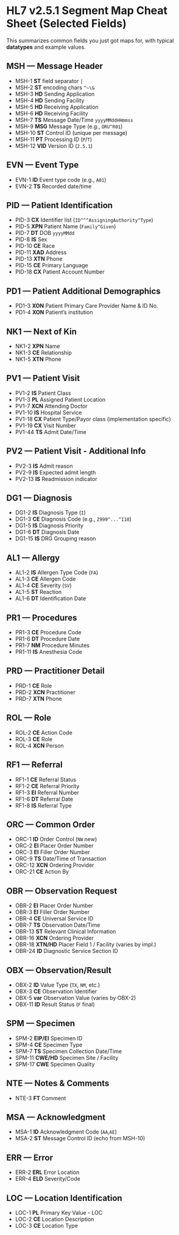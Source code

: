 # HL7 v2.5.1 Segment Map Cheat Sheet (Selected Fields)

This summarizes common fields you just got maps for, with typical **datatypes** and example values.

## MSH — Message Header
- MSH-1 **ST** field separator `|`
- MSH-2 **ST** encoding chars `^~\&`
- MSH-3 **HD** Sending Application
- MSH-4 **HD** Sending Facility
- MSH-5 **HD** Receiving Application
- MSH-6 **HD** Receiving Facility
- MSH-7 **TS** Message Date/Time `yyyyMMddHHmmss`
- MSH-9 **MSG** Message Type (e.g., `ORU^R01`)
- MSH-10 **ST** Control ID (unique per message)
- MSH-11 **PT** Processing ID (`P`/`T`)
- MSH-12 **VID** Version ID (`2.5.1`)

## EVN — Event Type
- EVN-1 **ID** Event type code (e.g., `A01`)
- EVN-2 **TS** Recorded date/time

## PID — Patient Identification
- PID-3 **CX** Identifier list (`ID^^^AssigningAuthority^Type`)
- PID-5 **XPN** Patient Name (`Family^Given`)
- PID-7 **DT** DOB `yyyyMMdd`
- PID-8 **IS** Sex
- PID-10 **CE** Race
- PID-11 **XAD** Address
- PID-13 **XTN** Phone
- PID-15 **CE** Primary Language
- PID-18 **CX** Patient Account Number

## PD1 — Patient Additional Demographics
- PD1-3 **XON** Patient Primary Care Provider Name & ID No.
- PD1-4 **XON** Patient’s institution

## NK1 — Next of Kin
- NK1-2 **XPN** Name
- NK1-3 **CE** Relationship
- NK1-5 **XTN** Phone

## PV1 — Patient Visit
- PV1-2 **IS** Patient Class
- PV1-3 **PL** Assigned Patient Location
- PV1-7 **XCN** Attending Doctor
- PV1-10 **IS** Hospital Service
- PV1-18 **CX** Patient Type/Payor class (implementation specific)
- PV1-19 **CX** Visit Number
- PV1-44 **TS** Admit Date/Time

## PV2 — Patient Visit - Additional Info
- PV2-3 **IS** Admit reason
- PV2-9 **IS** Expected admit length
- PV2-13 **IS** Readmission indicator

## DG1 — Diagnosis
- DG1-2 **IS** Diagnosis Type (`I`)
- DG1-3 **CE** Diagnosis Code (e.g., `Z999^...^I10`)
- DG1-5 **IS** Diagnosis Priority
- DG1-6 **DT** Diagnosis Date
- DG1-15 **IS** DRG Grouping reason

## AL1 — Allergy
- AL1-2 **IS** Allergen Type Code (`FA`)
- AL1-3 **CE** Allergen Code
- AL1-4 **CE** Severity (`SV`)
- AL1-5 **ST** Reaction
- AL1-6 **DT** Identification Date

## PR1 — Procedures
- PR1-3 **CE** Procedure Code
- PR1-6 **DT** Procedure Date
- PR1-7 **NM** Procedure Minutes
- PR1-11 **IS** Anesthesia Code

## PRD — Practitioner Detail
- PRD-1 **CE** Role
- PRD-2 **XCN** Practitioner
- PRD-7 **XTN** Phone

## ROL — Role
- ROL-2 **CE** Action Code
- ROL-3 **CE** Role
- ROL-4 **XCN** Person

## RF1 — Referral
- RF1-1 **CE** Referral Status
- RF1-2 **CE** Referral Priority
- RF1-3 **EI** Referral Number
- RF1-6 **DT** Referral Date
- RF1-8 **IS** Referral Type

## ORC — Common Order
- ORC-1 **ID** Order Control (`NW` new)
- ORC-2 **EI** Placer Order Number
- ORC-3 **EI** Filler Order Number
- ORC-9 **TS** Date/Time of Transaction
- ORC-12 **XCN** Ordering Provider
- ORC-21 **CE** Action By

## OBR — Observation Request
- OBR-2 **EI** Placer Order Number
- OBR-3 **EI** Filler Order Number
- OBR-4 **CE** Universal Service ID
- OBR-7 **TS** Observation Date/Time
- OBR-13 **ST** Relevant Clinical Information
- OBR-16 **XCN** Ordering Provider
- OBR-18 **XTN/HD** Placer Field 1 / Facility (varies by impl.)
- OBR-24 **ID** Diagnostic Service Section ID

## OBX — Observation/Result
- OBX-2 **ID** Value Type (`TX`, `NM`, etc.)
- OBX-3 **CE** Observation Identifier
- OBX-5 **var** Observation Value (varies by OBX-2)
- OBX-11 **ID** Result Status (`F` final)

## SPM — Specimen
- SPM-2 **EIP/EI** Specimen ID
- SPM-4 **CE** Specimen Type
- SPM-7 **TS** Specimen Collection Date/Time
- SPM-11 **CWE/HD** Specimen Site / Facility
- SPM-17 **CWE** Specimen Quality

## NTE — Notes & Comments
- NTE-3 **FT** Comment

## MSA — Acknowledgment
- MSA-1 **ID** Acknowledgment Code (`AA`,`AE`)
- MSA-2 **ST** Message Control ID (echo from MSH-10)

## ERR — Error
- ERR-2 **ERL** Error Location
- ERR-4 **ELD** Severity/Code

## LOC — Location Identification
- LOC-1 **PL** Primary Key Value - LOC
- LOC-2 **CE** Location Description
- LOC-3 **CE** Location Type
